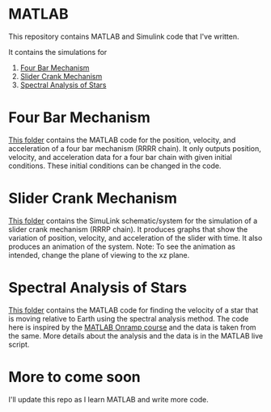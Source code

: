 # MATLAB

This repository contains MATLAB and Simulink code that I've written.

It contains the simulations for 
1. [Four Bar Mechanism](https://github.com/Mubasshir-Akhtar/Matlab#four-bar-mechanism)
2. [Slider Crank Mechanism](https://github.com/Mubasshir-Akhtar/Matlab#slider-crank-mechanism)
3. [Spectral Analysis of Stars](https://github.com/Mubasshir-Akhtar/Matlab)


# Four Bar Mechanism
[This folder](https://github.com/Mubasshir-Akhtar/Matlab/tree/main/Four%20Bar%20Mechanism) contains the MATLAB code for the position, velocity, and acceleration of a four bar mechanism (RRRR chain). It only outputs position, velocity, and acceleration data for a four bar chain with given initial conditions. These initial conditions can be changed in the code.

# Slider Crank Mechanism
[This folder](https://github.com/Mubasshir-Akhtar/Matlab/tree/main/Slider%20crank%20mechanism) contains the SimuLink schematic/system for the simulation of a slider crank mechanism (RRRP chain). It produces graphs that show the variation of position, velocity, and acceleration of the slider with time. It also produces an animation of the system. 
Note: To see the animation as intended, change the plane of viewing to the xz plane.

# Spectral Analysis of Stars
[This folder](https://github.com/Mubasshir-Akhtar/Matlab/tree/main/Spectral%20analysis%20of%20stars) contains the MATLAB code for finding the velocity of a star that is moving relative to Earth using the spectral analysis method. The code here is inspired by the [MATLAB Onramp course](https://matlabacademy.mathworks.com/details/matlab-onramp/gettingstarted) and the data is taken from the same. More details about the analysis and the data is in the MATLAB live script.

# More to come soon
I'll update this repo as I learn MATLAB and write more code.
